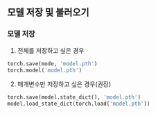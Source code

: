 ## 모델 저장 및 불러오기
### 모델 저장
1. 전체를 저장하고 싶은 경우
```python
torch.save(mode, 'model.pth')
torch.model('model.pth')
```
2. 매개변수만 저장하고 싶은 경우(권장)
```python
torch.save(model.state_dict(), 'model.pth')
model.load_state_dict(torch.load('model.pth'))
```